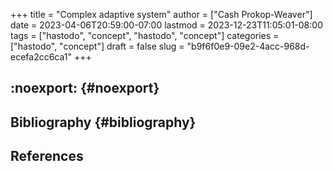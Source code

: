 +++
title = "Complex adaptive system"
author = ["Cash Prokop-Weaver"]
date = 2023-04-06T20:59:00-07:00
lastmod = 2023-12-23T11:05:01-08:00
tags = ["hastodo", "concept", "hastodo", "concept"]
categories = ["hastodo", "concept"]
draft = false
slug = "b9f6f0e9-09e2-4acc-968d-ecefa2cc6ca1"
+++

## :noexport: {#noexport}


## Bibliography {#bibliography}

## References

<style>.csl-entry{text-indent: -1.5em; margin-left: 1.5em;}</style><div class="csl-bib-body">
</div>
